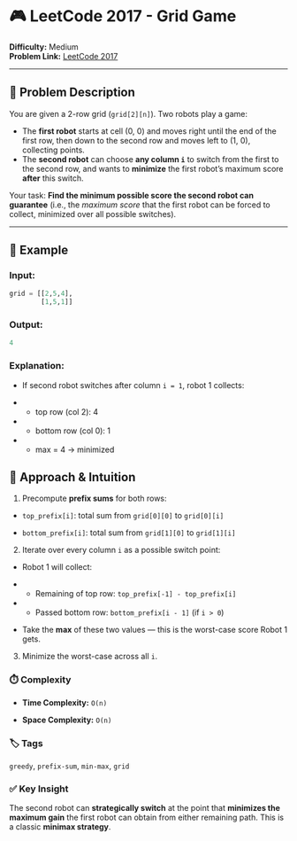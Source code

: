 # 🎮 LeetCode 2017 - Grid Game

**Difficulty:** Medium  
**Problem Link:** [LeetCode 2017](https://leetcode.com/problems/grid-game/)

---

## 📘 Problem Description

You are given a 2-row grid (`grid[2][n]`). Two robots play a game:

- The **first robot** starts at cell (0, 0) and moves right until the end of the first row, then down to the second row and moves left to (1, 0), collecting points.
- The **second robot** can choose **any column `i`** to switch from the first to the second row, and wants to **minimize** the first robot’s maximum score **after** this switch.

Your task: **Find the minimum possible score the second robot can guarantee** (i.e., the *maximum score* that the first robot can be forced to collect, minimized over all possible switches).

---

## 🧪 Example

### Input:
```python
grid = [[2,5,4],
        [1,5,1]]
```

### Output:
```python
4
```

### Explanation:

- If second robot switches after column `i = 1`, robot 1 collects:

- - top row (col 2): 4

- - bottom row (col 0): 1

- - max = 4 → minimized


## 🧠 Approach & Intuition

1. Precompute **prefix sums** for both rows:

- `top_prefix[i]`: total sum from `grid[0][0]` to `grid[0][i]`

- `bottom_prefix[i]`: total sum from `grid[1][0]` to `grid[1][i]`

2. Iterate over every column `i` as a possible switch point:

- Robot 1 will collect:

- - Remaining of top row: `top_prefix[-1] - top_prefix[i]`

- - Passed bottom row: `bottom_prefix[i - 1]` (if `i > 0`)

- Take the **max** of these two values — this is the worst-case score Robot 1 gets.

3. Minimize the worst-case across all `i`.


### ⏱️ Complexity

- **Time Complexity:** `O(n)`

- **Space Complexity:** `O(n)`


### 🏷️ Tags

`greedy`, `prefix-sum`, `min-max`, `grid`

### ✅ Key Insight

The second robot can **strategically switch** at the point that **minimizes the maximum gain** the first robot can obtain from either remaining path. This is a classic **minimax strategy**.